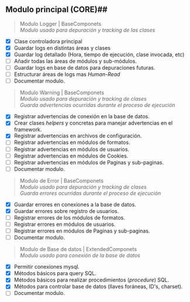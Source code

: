 ## Modulo principal (CORE)##

> Modulo Logger | BaseComponets  
> *Modulo usado para depuración y tracking de las clases*

- [x] Clase controladora principal
- [x] Guardar logs en distintas áreas y clases
- [x] Guardar log detallado (Hora, tiempo de ejecución, clase invocada, etc)
- [ ] Añadir todas las áreas de módulos y sub-módulos.
- [ ] Guardar logs en base de datos para depuraciones futuras.
- [ ] Estructurar áreas de logs mas *Human-Read*
- [ ] Documentar modulo.

> Modulo Warning | BaseComponets  
> *Modulo usado para depuración y tracking de clases*  
> *Guarda advertencias ocurridas durante el proceso de ejecución*

 - [x] Registrar advertencias de conexión en la base de datos.
 - [x] Crear clases *helpers* y concretas para manejar advertencias en el framework.
 - [x] Registrar advertencias en archivos de configuración.
 - [ ] Registrar advertencias en módulos de formatos.
 - [ ] Registrar advertencias en módulos de usuarios.
 - [ ] Registrar advertencias en módulos de Cookies.
 - [ ] Registrar advertencias en módulos de Paginas y sub-paginas.
 - [ ] Documentar modulo.

> Modulo de Error | BaseComponets  
> *Modulo usado para depuración y tracking de clases*  
> *Guarda errores ocurridas durante el proceso de ejecución*

 - [x] Guardar errores en conexiones a la base de datos.
 - [x] Guardar errores sobre registro de usuarios.
 - [ ] Registrar errores de los módulos de formatos.
 - [ ] Registrar errores en módulos de usuarios.
 - [ ] Registrar errores en módulos de Paginas y sub-paginas.
 - [ ] Documentar modulo.

> Modulo de Base de datos | ExtendedComponets  
> *Modulo usado para conexión de la base de datos*

 - [x] Permitir conexiones mysql.
 - [x] Métodos básicos para query SQL.
 - [x] Métodos básicos para realizar procedimientos (*procedure*) SQL.
 - [x] Métodos para controlar base de datos (llaves foráneas, ID's, charset).
 - [ ] Documentar modulo.